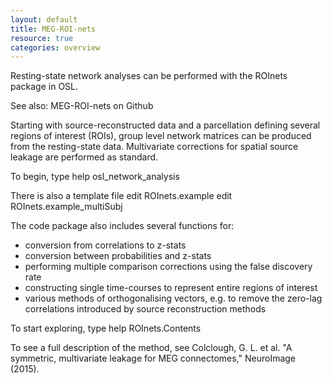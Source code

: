 ```yaml
---
layout: default
title: MEG-ROI-nets
resource: true
categories: overview
---
```


Resting-state network analyses can be performed with the ROInets package in OSL. 

See also:
MEG-ROI-nets on Github

Starting with source-reconstructed data and a parcellation defining several regions of interest (ROIs), group level network matrices can be produced from the resting-state data. Multivariate corrections for spatial source leakage are performed as standard. 


To begin, type 
help osl_network_analysis

There is also a template file
edit ROInets.example
edit ROInets.example_multiSubj


The code package also includes several functions for:
- conversion from correlations to z-stats
- conversion between probabilities and z-stats
- performing multiple comparison corrections using the false discovery rate
- constructing single time-courses to represent entire regions of interest
- various methods of orthogonalising vectors, e.g. to remove the zero-lag correlations introduced by source reconstruction methods

To start exploring, type 
help ROInets.Contents

To see a full description of the method, see 
Colclough, G. L. et al. "A symmetric, multivariate leakage for MEG connectomes," NeuroImage (2015). 